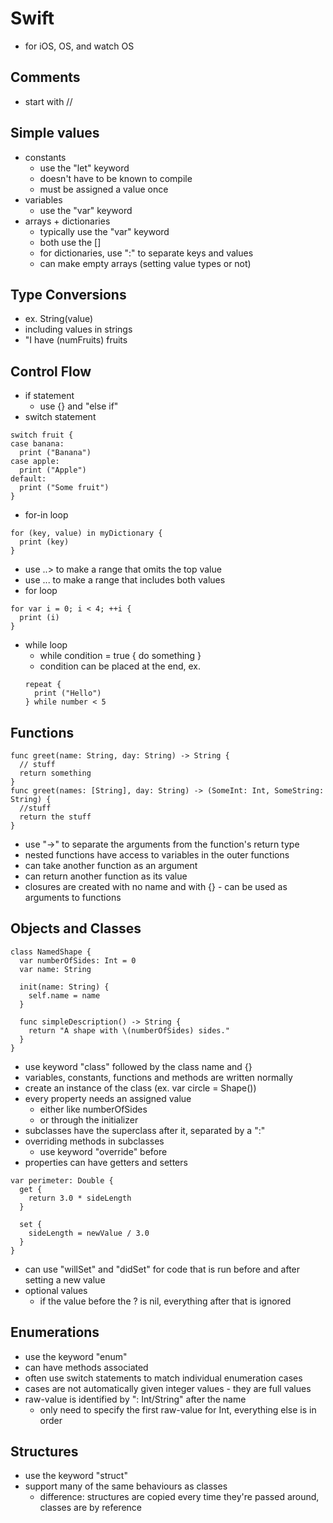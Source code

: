 # Swift
* for iOS, OS, and watch OS

## Comments
* start with //

## Simple values
* constants
  * use the "let" keyword
  * doesn't have to be known to compile
  * must be assigned a value once
* variables
  * use the "var" keyword
* arrays + dictionaries
  * typically use the "var" keyword
  * both use the []
  * for dictionaries, use ":" to separate keys and values
  * can make empty arrays (setting value types or not)

## Type Conversions
* ex. String(value)
* including values in strings
* "I have \(numFruits) fruits

## Control Flow
* if statement
  * use {} and "else if"
* switch statement  
```
switch fruit {
case banana:
  print ("Banana")
case apple:
  print ("Apple")
default:
  print ("Some fruit")
}
```
* for-in loop
```
for (key, value) in myDictionary {
  print (key)
}
```
  * use ..> to make a range that omits the top value
  * use ... to make a range that includes both values
* for loop
```
for var i = 0; i < 4; ++i {
  print (i)
}
```
* while loop
  * while condition = true { do something }
  * condition can be placed at the end, ex.
  ```
  repeat {
    print ("Hello")
  } while number < 5
  ```

## Functions
```
func greet(name: String, day: String) -> String {
  // stuff
  return something
}
func greet(names: [String], day: String) -> (SomeInt: Int, SomeString: String) {
  //stuff
  return the stuff
}
```
* use "->" to separate the arguments from the function's return type
* nested functions have access to variables in the outer functions
* can take another function as an argument
* can return another function as its value
* closures are created with no name and with {} - can be used as arguments to functions

## Objects and Classes
```
class NamedShape {
  var numberOfSides: Int = 0
  var name: String

  init(name: String) {
    self.name = name
  }

  func simpleDescription() -> String {
    return "A shape with \(numberOfSides) sides."
  }
}
```
* use keyword "class" followed by the class name and {}
* variables, constants, functions and methods are written normally
* create an instance of the class (ex. var circle = Shape())
* every property needs an assigned value
  * either like numberOfSides
  * or through the initializer
* subclasses have the superclass after it, separated by a ":"
* overriding methods in subclasses
  * use keyword "override" before
* properties can have getters and setters
```
var perimeter: Double {
  get {
    return 3.0 * sideLength
  }

  set {
    sideLength = newValue / 3.0
  }
}
```
  * can use "willSet" and "didSet" for code that is run before and after setting a new value
* optional values
  * if the value before the ? is nil, everything after that is ignored

## Enumerations
* use the keyword "enum"
* can have methods associated
* often use switch statements to match individual enumeration cases
* cases are not automatically given integer values - they are full values
* raw-value is identified by ": Int/String" after the name
  * only need to specify the first raw-value for Int, everything else is in order

## Structures
* use the keyword "struct"
* support many of the same behaviours as classes
  * difference: structures are copied every time they're passed around, classes are by reference
  

